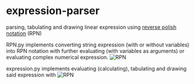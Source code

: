 # expression-parser
parsing, tabulating and drawing linear expression using [reverse polish notation](https://en.wikipedia.org/wiki/Reverse_Polish_notation) (RPN)


RPN.py implements converting string expression (with or without variables) into RPN notation with further evaluating (with variables as arguments) or evaluating complex numerical expression.
![RPN](https://i.gyazo.com/febb36e1ce11ba83013682b78297e14a.png)

expression.py implements evaluating (calculating), tabulating and drawing said expression with 
![RPN](https://i.gyazo.com/63428ba4dc98ae2c2cdf5d0aca6dfcb3.png)

